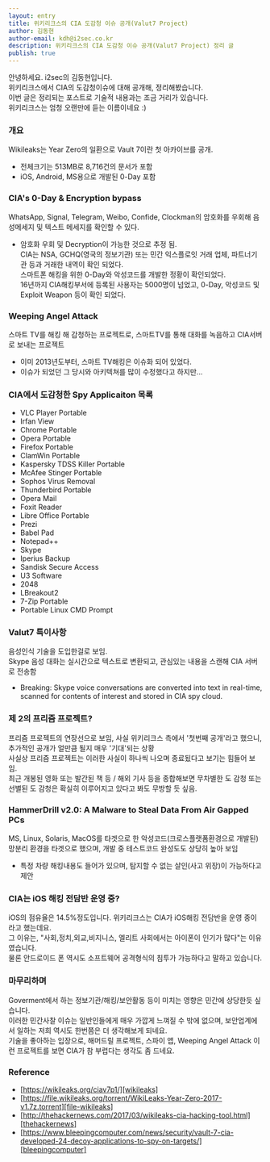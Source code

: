 ```yaml
---
layout: entry
title: 위키리크스의 CIA 도감청 이슈 공개(Valut7 Project)
author: 김동현
author-email: kdh@i2sec.co.kr
description: 위키리크스의 CIA 도감청 이슈 공개(Valut7 Project) 정리 글
publish: true
---
```


안녕하세요. i2sec의 김동현입니다.<br>
위키리크스에서 CIA의 도감청이슈에 대해 공개해, 정리해봤습니다.<br>
이번 글은 정리되는 포스트로 기술적 내용과는 조금 거리가 있습니다.<br>
위키리크스는 엄청 오랜만에 듣는 이름이네요 :)<br>

### 개요
Wikileaks는 Year Zero의 일환으로 Vault 7이란 첫 아카이브를 공개.<br>
* 전체크기는 513MB로  8,716건의 문서가 포함<br>
* iOS, Android, MS용으로 개발된 0-Day 포함<br>

### CIA's 0-Day & Encryption bypass
WhatsApp, Signal, Telegram, Weibo, Confide, Clockman의 암호화를 우회해 음성메세지 및 텍스트 메세지를 확인할 수 있다.<br>
* 암호화 우회 및 Decryption이 가능한 것으로 추정 됨.<br>
CIA는 NSA, GCHQ(영국의 정보기관) 또는 민간 익스플로잇 거래 업체, 파트너기관 등과 거래한 내역이 확인 되었다.<br>
스마트폰 해킹을 위한 0-Day와 악성코드를 개발한 정황이 확인되었다.<br>
16년까지 CIA해킹부서에 등록된 사용자는 5000명이 넘었고, 0-Day, 악성코드 및 Exploit Weapon 등이 확인 되었다.<br>

### Weeping Angel Attack
스마트 TV를 해킹 해 감청하는 프로젝트로, 스마트TV를 통해 대화를 녹음하고 CIA서버로 보내는 프로젝트<br>
* 이미 2013년도부터, 스마트 TV해킹은 이슈화 되어 있었다.<br>
* 이슈가 되었던 그 당시와 아키텍쳐를 많이 수정했다고 하지만...<br>

### CIA에서 도감청한 Spy Applicaiton 목록
- VLC Player Portable
- Irfan View
- Chrome Portable
- Opera Portable
- Firefox Portable
- ClamWin Portable
- Kaspersky TDSS Killer Portable
- McAfee Stinger Portable
- Sophos Virus Removal
- Thunderbird Portable
- Opera Mail
- Foxit Reader
- Libre Office Portable
- Prezi
- Babel Pad
- Notepad++
- Skype
- Iperius Backup
- Sandisk Secure Access
- U3 Software
- 2048
- LBreakout2
- 7-Zip Portable
- Portable Linux CMD Prompt

### Valut7 특이사항
음성인식 기술을 도입한걸로 보임. <br>
Skype 음성 대화는 실시간으로 텍스트로 변환되고, 관심있는 내용을 스캔해 CIA 서버로 전송함<br>
* Breaking: Skype voice conversations are converted into text in real-time, scanned for contents of interest and stored in CIA spy cloud.<br>

### 제 2의 프리즘 프로젝트?
프리즘 프로젝트의 연장선으로 보임, 사실 위키리크스 측에서 '첫번째 공개'라고 했으니, 추가적인 공개가 얼만큼 될지 매우 '기대'되는 상황<br>
사실상 프리즘 프로젝트는 이러한 사실이 하나씩 나오며 종료됬다고 보기는 힘들어 보임.<br>
최근 개봉된 영화 또는 발간된 책 등 / 해외 기사 등을 종합해보면 무차별한 도 감청 또는 선별된 도 감청은 확실히 이루어지고 있다고 봐도 무방할 듯 싶음.
<br>
### HammerDrill v2.0: A Malware to Steal Data From Air Gapped PCs
MS, Linux, Solaris, MacOS를 타겟으로 한 악성코드(크로스플랫폼환경으로 개발된)<br>
망분리 환경을 타겟으로 했으며, 개발 중 테스트코드 완성도도 상당히 높아 보임<br>
* 특정 차량 해킹내용도 들어가 있으며, 탐지할 수 없는 살인(사고 위장)이 가능하다고 제안<br>

### CIA는 iOS 해킹 전담반 운영 중?
iOS의 점유율은 14.5%정도입니다. 위키리크스는 CIA가 iOS해킹 전담반을 운영 중이라고 했는데요.<br>
그 이유는, "사회,정치,외교,비지니스, 엘리트 사회에서는 아이폰이 인기가 많다"는 이유였습니다.<br>
물론 안드로이드 폰 역시도 소프트웨어 공격형식의 침투가 가능하다고 말하고 있습니다.<br>


### 마무리하며
Goverment에서 하는 정보기관/해킹/보안활동 등이 미치는 영향은 민간에 상당한듯 싶습니다.<br>
이러한 민간사찰 이슈는 일반인들에게 매우 가깝게 느껴질 수 밖에 없으며, 보안업계에서 일하는 저희 역시도 한번쯤은 더 생각해보게 되네요.<br>
기술을 좋아하는 입장으로, 해머드릴 프로젝트, 스파이 앱, Weeping Angel Attack 이런 프로젝트를 보면 CIA가 참 부럽다는 생각도 좀 드네요.<br>

### Reference
- [https://wikileaks.org/ciav7p1/][wikileaks]
- [https://file.wikileaks.org/torrent/WikiLeaks-Year-Zero-2017-v1.7z.torrent][file-wikileaks]
- [http://thehackernews.com/2017/03/wikileaks-cia-hacking-tool.html][thehackernews]
- [https://www.bleepingcomputer.com/news/security/vault-7-cia-developed-24-decoy-applications-to-spy-on-targets/][bleepingcomputer]

[wikileaks]: https://wikileaks.org/ciav7p1/
[file-wikileaks]: https://file.wikileaks.org/torrent/WikiLeaks-Year-Zero-2017-v1.7z.torrent
[thehackernews]: http://thehackernews.com/2017/03/wikileaks-cia-hacking-tool.html
[bleepingcomputer]: https://www.bleepingcomputer.com/news/security/vault-7-cia-developed-24-decoy-applications-to-spy-on-targets/
